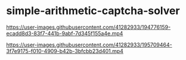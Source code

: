 # simple-arithmetic-captcha-solver

https://user-images.githubusercontent.com/41282933/194776159-ecadd8d3-83f7-441b-9abf-7d345f155a4e.mp4


https://user-images.githubusercontent.com/41282933/195709464-3f7e9175-f010-4909-b42b-3bfcbb23d401.mp4

